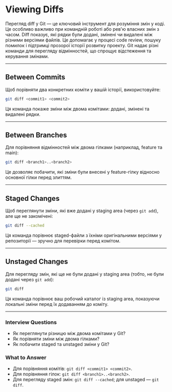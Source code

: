 # Viewing Diffs

Перегляд diff у Git — це ключовий інструмент для розуміння змін у коді. Це особливо важливо при командній роботі або рев'ю власних змін з часом. Diff показує, які рядки були додані, змінені чи видалені між різними версіями файлів. Це допомагає у процесі code review, пошуку помилок і підтримці прозорої історії розвитку проекту. Git надає різні команди для перегляду відмінностей, що спрощує відстеження та керування змінами.

---

## Between Commits

Щоб порівняти два конкретних коміти у вашій історії, використовуйте:

```sh
git diff <commit1> <commit2>
```

Ця команда покаже зміни між двома комітами: додані, змінені та видалені рядки.

---

## Between Branches

Для порівняння відмінностей між двома гілками (наприклад, feature та main):

```sh
git diff <branch1>..<branch2>
```

Це дозволяє побачити, які зміни були внесені у feature-гілку відносно основної гілки перед злиттям.

---

## Staged Changes

Щоб переглянути зміни, які вже додані у staging area (через `git add`), але ще не закомічені:

```sh
git diff --cached
```

Ця команда порівнює staged-файли з їхніми оригінальними версіями у репозиторії — зручно для перевірки перед комітом.

---

## Unstaged Changes

Для перегляду змін, які ще не були додані у staging area (тобто, не були додані через `git add`):

```sh
git diff
```

Ця команда порівнює ваш робочий каталог із staging area, показуючи локальні зміни перед їх додаванням до коміту.

---

### Interview Questions

- Як переглянути різницю між двома комітами у Git?
- Як порівняти зміни між двома гілками?
- Як побачити staged та unstaged зміни у Git?

### What to Answer

- Для порівняння комітів: `git diff <commit1> <commit2>`.
- Для порівняння гілок: `git diff <branch1>..<branch2>`.
- Для перегляду staged змін: `git diff --cached`; для unstaged — `git diff`.
